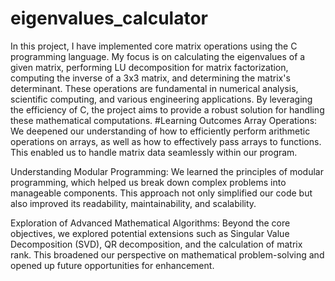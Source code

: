# eigenvalues_calculator
In this project, I have implemented core matrix operations using the C programming language. My focus is on calculating the eigenvalues of a given matrix, performing LU decomposition for matrix factorization, computing the inverse of a 3x3 matrix, and determining the matrix's determinant. These operations are fundamental in numerical analysis, scientific computing, and various engineering applications. By leveraging the efficiency of C, the project aims to provide a robust solution for handling these mathematical computations.
#Learning Outcomes
Array Operations: We deepened our understanding of how to efficiently perform arithmetic operations on arrays, as well as how to effectively pass arrays to functions. This enabled us to handle matrix data seamlessly within our program.

Understanding Modular Programming: We learned the principles of modular programming, which helped us break down complex problems into manageable components. This approach not only simplified our code but also improved its readability, maintainability, and scalability.

Exploration of Advanced Mathematical Algorithms: Beyond the core objectives, we explored potential extensions such as Singular Value Decomposition (SVD), QR decomposition, and the calculation of matrix rank. This broadened our perspective on mathematical problem-solving and opened up future opportunities for enhancement.
